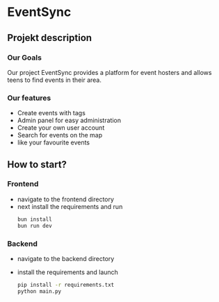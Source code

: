 # EventSync

## Projekt description

### Our Goals
Our project EventSync provides a platform for event hosters and allows teens to find events in their area.

### Our features
- Create events with tags
- Admin panel for easy administration
- Create your own user account
- Search for events on the map
- like your favourite events

## How to start?

### Frontend

- navigate to the frontend directory
- next install the requirements and run
  ```bash
  bun install
  bun run dev
  ```

### Backend
- navigate to the backend directory
 
- install the requirements and launch 
  ```bash
  pip install -r requirements.txt
  python main.py
  ```
